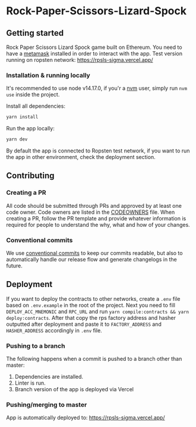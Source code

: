 # Rock-Paper-Scissors-Lizard-Spock

## Getting started

Rock Paper Scissors Lizard Spock game built on Ethereum.
You need to have a [metamask](https://metamask.io/) installed in order to interact with the app.
Test version running on ropsten network: https://rpsls-sigma.vercel.app/


### Installation & running locally

It's recommended to use node v14.17.0, if you'r a [nvm](https://github.com/nvm-sh/nvm) user, simply run `nvm use` inside the project.

Install all dependencies:

```sh
yarn install
```

Run the app locally:

```sh
yarn dev
```

By default the app is connected to Ropsten test network, if you want to run the app in other environment, check the deployment section.

## Contributing

### Creating a PR

All code should be submitted through PRs and approved by at least one code owner. Code owners are
listed in the [CODEOWNERS](.github/CODEOWNERS) file. When creating a PR, follow the PR template and
provide whatever information is required for people to understand the why, what and how of your
changes.

### Conventional commits

We use [conventional commits](https://www.conventionalcommits.org) to keep our commits readable, but
also to automatically handle our release flow and generate changelogs in the future.

## Deployment

If you want to deploy the contracts to other networks, create a `.env` file based on `.env.example` in the root of the project. Next you need to fill `DEPLOY_ACC_MNEMONIC` and `RPC_URL` and run `yarn compile:contracts && yarn deploy:contracts`. After that copy the rps factory address and hasher outputted after deployment and paste it to `FACTORY_ADDRESS` and `HASHER_ADDRESS` accordingly in `.env` file. 


### Pushing to a branch

The following happens when a commit is pushed to a branch other than master:

1.  Dependencies are installed.
1.  Linter is run.
1.  Branch version of the app is deployed via Vercel

### Pushing/merging to master

App is automatically deployed to: https://rpsls-sigma.vercel.app/
